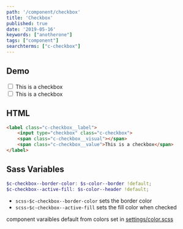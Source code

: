 ```yaml
---
path: '/component/checkbox'
title: 'Checkbox'
published: true
date: '2019-05-16'
keywords: ["anotherone"]
tags: ["component"]
searchterms: ["c-checkbox"]
---
```


## Demo

<div class="test-field">
	<label class="c-checkbox__label">
		<input type="checkbox" class="c-checkbox">
		<span class="c-checkbox__visual"></span>
		<span class="c-checkbox__value">This is a checkbox</span>
	</label>
</div>

<label class="c-checkbox__label">
		<input type="checkbox" class="c-checkbox">
		<span class="c-checkbox__visual"></span>
		<span class="c-checkbox__value">This is a checkbox</span>
	</label>

## HTML

```html
<label class="c-checkbox__label">
	<input type="checkbox" class="c-checkbox">
	<span class="c-checkbox__visual"></span>
	<span class="c-checkbox__value">This is a checkbox</span>
</label>
```

## Sass Variables
```scss
$c-checkbox--border-color: $s-color--border !default;
$c-checkbox--active-fill: $s-color--header !default;
```

* `scss›$c-checkbox--border-color` sets the border color
* `scss›$c-checkbox--active-fill` sets the fill color when checked


component varaibles default from colors set in <a href="/settings/color">settings/color.scss</a> 